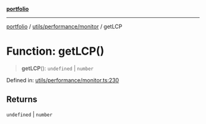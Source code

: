 [**portfolio**](../../../../README.md)

***

[portfolio](../../../../modules.md) / [utils/performance/monitor](../README.md) / getLCP

# Function: getLCP()

> **getLCP**(): `undefined` \| `number`

Defined in: [utils/performance/monitor.ts:230](https://github.com/tnorlund/Portfolio/blob/b901dc34f8c803c7c667d50484f51a07fe20ae8c/portfolio/utils/performance/monitor.ts#L230)

## Returns

`undefined` \| `number`
